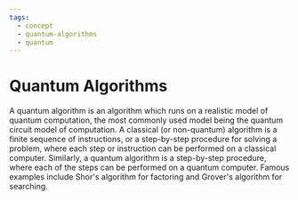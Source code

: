 ```yaml
---
tags:
  - concept
  - quantum-algorithms
  - quantum
---
```

# Quantum Algorithms

A quantum algorithm is an algorithm which runs on a realistic model of quantum computation, the most commonly used model being the quantum circuit model of computation. A classical (or non-quantum) algorithm is a finite sequence of instructions, or a step-by-step procedure for solving a problem, where each step or instruction can be performed on a classical computer. Similarly, a quantum algorithm is a step-by-step procedure, where each of the steps can be performed on a quantum computer. Famous examples include Shor's algorithm for factoring and Grover's algorithm for searching.
